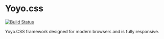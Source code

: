 # Yoyo.css 
[![Build Status](https://travis-ci.org/Bigalan09/YoYo.css.svg?branch=master)](https://travis-ci.org/Bigalan09/YoYo.css)

Yoyo.CSS framework designed for modern browsers and is fully responsive.
